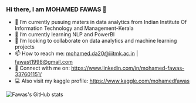 ### Hi there, I am MOHAMED FAWAS  👋




- 🔭 I’m currently pusuing maters in data analytics from Indian Institute Of Information Technology and Management-Kerala
- 🌱 I’m currently learning NLP and PowerBI
- 👯 I’m looking to collaborate on data analytics and machine learning projects
- 📫 How to reach me: mohamed.da20@iiitmk.ac.in | fawast1998@gmail.com
- 🔗 Connect with me on: https://www.linkedin.com/in/mohamed-fawas-337601151/
- 💻 Also visit my kaggle profile: https://www.kaggle.com/mohamedfawas



![Fawas's GitHub stats](https://github-readme-stats.vercel.app/api?username=fazexplorer182&show_icons=true&theme=radical)
